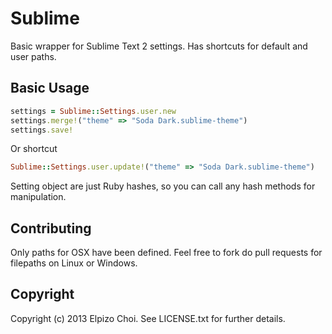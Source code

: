 # Sublime

Basic wrapper for Sublime Text 2 settings.  Has shortcuts for default and user paths.

## Basic Usage

```ruby
settings = Sublime::Settings.user.new
settings.merge!("theme" => "Soda Dark.sublime-theme")
settings.save!
```
Or shortcut

```ruby
Sublime::Settings.user.update!("theme" => "Soda Dark.sublime-theme")
```

Setting object are just Ruby hashes, so you can call any hash methods for manipulation.

## Contributing

Only paths for OSX have been defined.  Feel free to fork do pull requests for filepaths on Linux or Windows.

## Copyright

Copyright (c) 2013 Elpizo Choi. See LICENSE.txt for
further details.